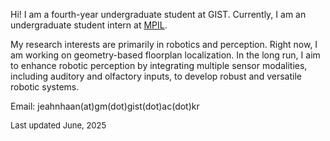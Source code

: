 Hi! I am a fourth-year undergraduate student at GIST. Currently, I am an undergraduate student intern at [MPIL](https://mpil-gist.github.io/).

My research interests are primarily in robotics and perception. Right now, I am working on geometry-based floorplan localization. In the long run, I aim to enhance robotic perception by integrating multiple sensor modalities, including auditory and olfactory inputs, to develop robust and versatile robotic systems.

Email: jeahnhaan(at)gm(dot)gist(dot)ac(dot)kr

<div style="font-size: 13px; margin-bottom: 20px;">
  Last updated June, 2025
</div>